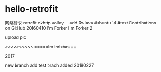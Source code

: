 ﻿# hello-retrofit
网络请求
retrofit okhttp volley ...
add RxJava
#ubuntu 14
#test Contributions on GitHub 20160410 
I'm Forker
I'm Forker 2

upload pic

<<<<<<coooer>>>>>>
=====Im imistar===


2017


new branch add
test brach added 20180227
